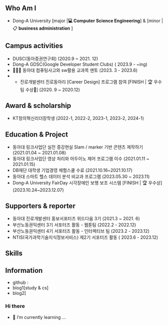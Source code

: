 ## Who Am I
- Dong-A University [major |**💻 Computer Science Engineering**] & [minor | 📋 **business administration** ]


## Campus activities
- DUSC(동아증권연구회) (2020.9 ~ 2021. 12)
- Dong-A GDSC(Google Developer Student Clubs) ( 2023.9 - ~ing)
- 👩🏻‍🏫 동아대 컴퓨팅사고와 sw활용 교과목 멘토 (2023. 3 - 2023.6)
- - 진로개발센터 진로동아리 [Career Design] 프로그램 참여
  [FINISH | 🏆 우수팀 수상🎉] (2020. 9 ~ 2020.12)

## Award & scholarship
- KT창의혁신리더장학생 (2022-1, 2022-2, 2023-1, 2023-2, 2024-1)


## Education & Project

- 동아대 링크사업단 실전 증강현실 Slam / marker 기반 콘텐츠 제작하기 (2021.01.04 ~ 2021.01.08)
- 동아대 링크사업단 영상 처리와 아두이노 제어 프로그램 이수 (2021.01.11 ~ 2021.01.15)
- DB재단 대학생 기업경영 체험스쿨 수료 (2021.10.16~2021.10.17)
- 동아대 스마트 헬스 데이터 분석 비교과 프로그램 (2023.05.30 ~ 2023.11)
- Dong-A University FairDay 시각장애인 보행 보조 시스템 [FINISH | 🏆 우수상] (2023.10.24~2023.12.07)

## Supporters & reporter
- 동아대 진로개발센터 홍보서포터즈 위드다움 3기 (2021.3 ~ 2021. 6)
- 부산노동권익센터 3기 서포터즈 활동 - 웹툰팀 (2022.2 - 2022.12)
- 부산노동권익센터 4기 서포터즈 활동 - 인터렉티브 팀 (2023.2 - 2023.12)
- NTIS(국가과학기술지식정보서비스) 제2기 서포터즈 활동 ( 2023.6 - 2023.12)


## Skills


## Information
- github :
- blog1[study & cs]
- blog2[


### Hi there
- 🌱 I’m currently learning ...
<!--
**erase-jeong/erase-jeong** is a ✨ _special_ ✨ repository because its `README.md` (this file) appears on your GitHub profile.

Here are some ideas to get you started:

- 🔭 I’m currently working on ...

- 👯 I’m looking to collaborate on ...
- 🤔 I’m looking for help with ...
- 💬 Ask me about ...
- 📫 How to reach me: ...
- 😄 Pronouns: ...
- ⚡ Fun fact: ...
-->
